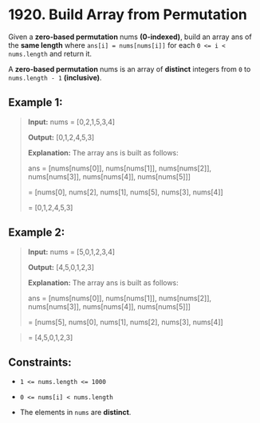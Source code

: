 # 1920. Build Array from Permutation

Given a **zero-based permutation** nums **(0-indexed)**, build an array ans of the
**same length** where `ans[i] = nums[nums[i]]` for each `0 <= i < nums.length` and return it.

A **zero-based permutation** nums is an array of **distinct** integers from `0` to
`nums.length - 1` **(inclusive)**.

## Example 1:

> **Input:** nums = [0,2,1,5,3,4]
>
> **Output:** [0,1,2,4,5,3]
>
> **Explanation:** The array ans is built as follows:
>
> ans = [nums[nums[0]], nums[nums[1]], nums[nums[2]], nums[nums[3]], nums[nums[4]], nums[nums[5]]]
>
> = [nums[0], nums[2], nums[1], nums[5], nums[3], nums[4]]
>
> = [0,1,2,4,5,3]

## Example 2:

> **Input:** nums = [5,0,1,2,3,4]
>
> **Output:** [4,5,0,1,2,3]
>
> **Explanation:** The array ans is built as follows:
>
> ans = [nums[nums[0]], nums[nums[1]], nums[nums[2]], nums[nums[3]], nums[nums[4]], nums[nums[5]]]
>
> = [nums[5], nums[0], nums[1], nums[2], nums[3], nums[4]]

> = [4,5,0,1,2,3]

## Constraints:

- `1 <= nums.length <= 1000`

- `0 <= nums[i] < nums.length`

- The elements in `nums` are **distinct**.
